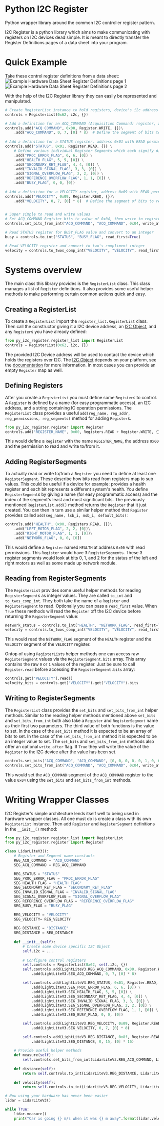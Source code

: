 # Python I2C Register
Python wrapper library around the common I2C controller register pattern. 

I2C Register is a python library which aims to make communicating with registers on I2C devices dead simple. It is meant 
to directly transfer the Register Definitions pages of a data sheet into your program. 

# Quick Example
Take these control register definitions from a data sheet:
![Example Hardware Data Sheet Register Definitions page 1](/docs/img/example-register-defs-p1.png)
![Example Hardware Data Sheet Register Definitions page 2](/docs/img/example-register-defs-p2.png)

With the help of the I2C Register library they can easily be represented and manipulated.
```python
# Create RegisterList instance to hold registers, device's i2c address is 0x62
controls = RegisterList(0x62, i2c, {})

# Add a definition for an ACQ_COMMAND (Acquisition Command) register, address 0x00 with WRITE permissions
controls.add("ACQ_COMMAND", 0x00, Register.WRITE, {})\
    .add("ACQ_COMMAND", 0, 7, [0] * 8)  # Define the segment of bits to read with LSB index of 0 and MSB index of 7
    
# Add a definition for a STATUS register, address 0x01 with READ permissions
controls.add("STATUS", 0x01, Register.READ, {}) \
    # Define various individual Register Segments which each signify different parts of the status
    .add("PROC_ERROR_FLAG", 6, 6, [0]) \
    .add("HEALTH_FLAG", 5, 5, [0]) \
    .add("SECONDARY_RET_FLAG", 4, 4, [0]) \
    .add("INVALID_SIGNAL_FLAG", 3, 3, [0]) \
    .add("SIGNAL_OVERFLOW_FLAG", 2, 2, [0]) \
    .add("REFERENCE_OVERFLOW_FLAG", 1, 1, [0]) \
    .add("BUSY_FLAG", 0, 0, [0])
    
# Add a definition for a VELOCITY register, address 0x09 with READ permissions
controls.add("VELOCITY", 0x09, Register.READ, {})\
    .add("VELOCITY", 0, 7, [0] * 8)  # Define the segment of bits to read for velocity value with LSB index of 0 and MSB index of 7

    
# Super simple to read and write values
# Set ACQ_COMMAND Register bits to value of 0x04, then write to register
controls.set_bits_from_int("ACQ_COMMAND", "ACQ_COMMAND", 0x04, write_after=True)  

# Read STATUS register for BUSY_FLAG value and convert to an integer
busy = controls.to_int("STATUS", "BUSY_FLAG", read_first=True)

# Read VELOCITY register and convert to two's compliment integer
velocity = controls.to_twos_comp_int("VELOCITY", "VELOCITY", read_first=True)
```

# Systems overview
The main class this library provides is the `RegisterList` class. This class manages a list of 
`Register` definitions. It also provides some useful helper methods to make performing certain common actions quick and 
easy.

## Creating a RegisterList
To create a `RegisterList` import the `register_list.RegisterList` class. Then call the constructor giving it a I2C device 
address, an [I2C Object](/docs/i2c-object.md), and any `Register`s you have already defined:
```python
from py_i2c_register.register_list import RegisterList
controls = RegisterList(0x62, i2c, {})
```
The provided I2C Device address will be used to contact the device which holds the registers over I2C. The [I2C Object](/docs/i2c-object.md) 
depends on your platform, see the [documentation](/docs/i2c-object.md) for more information. In most cases you can provide 
an empty `Register` map as well. 

## Defining Registers
After you create a `RegisterList` you must define some `Register`s to control. A `Register` is defined by a name (for 
easy programmatic access), an I2C address, and a string containing IO operation permissions. The `RegisterList` class 
provides a useful `add(reg_name, reg_addr, reg_permissions, reg_segments)` method for adding `Register`s. 
```python
from py_i2c_register.register import Register
controls.add("REGISTER_NAME", 0x00, Registers.READ + Register.WRITE, {})
```
This would define a `Register` with the name `REGISTER_NAME`, the address `0x00` and the permission to read and write to/from it.

## Adding RegisterSegments
To actually read or write to/from a `Register` you need to define at least one `RegisterSegment`. These describe how bits 
read from registers map to sub values. This could be useful if a device for example: provides a health register and each 
bit represents a different system's health. You define `RegisterSegment`s by giving a name (for easy programmatic access) 
and the index of the segment's least and most significant bits. The previously mentioned `RegisterList.add()` method 
returns the `Register` that it just created. You can then in turn use a similar helper method that `Register` provides 
called `add(seg_name, lsb_i, msb_i, default_bits)`:
```python
controls.add("HEALTH", 0x00, Registers.READ, {})\
    .add("LEFT_MOTOR_FLAG", 2, 2, [0])\
    .add("RIGHT_MOTOR_FLAG", 1, 1, [0])\
    .add("NETWORK_FLAG", 0, 0, [0])
```
This would define a `Register` named `HEALTH` at address `0x00` with read permissions. This `Register` would have 3 
`RegisterSegment`s. These 3 register segments would look at bits 0, 1, and 2 for the status of the left and right motors as 
well as some made up network module.

## Reading from RegisterSegments
The `RegisterList` provides some useful helper methods for reading `RegisterSegment`s as integer values. They are called 
`to_int` and `to_twos_comp_int`. They both take the name of a `Register` and `RegisterSegment` to read. Optionally you can 
pass a `read_first` value. When `True` these methods will read the `Register` off the I2C device before returning the 
`RegisterSegment` value:
```python
network_status = controls.to_int("HEALTH", "NETWORK_FLAG", read_first=True)
velocity = controls.to_twos_comp_int("VELOCITY", "VELOCITY", read_first=True)
```
This would read the `NETWORK_FLAG` segment of the `HEALTH` register and the `VELOCITY` segment of the `VELOCITY` register. 

Ontop of using `RegisterList`s helper methods one can access raw `RegisterSegment` values via the `RegisterSegment.bits` 
array. This array contains the raw `0` or `1` values of the register. Just be sure to call `Register.read` before accessing 
the `RegisterSegment.bits` array:
```python
controls.get("VELOCITY").read()
velocity_bits = controls.get("VELOCITY").get("VELOCITY").bits
```

## Writing to RegisterSegments
The `RegisterList` class provides the `set_bits` and `set_bits_from_int` helper methods. Similar to the reading helper 
methods mentioned above `set_bits` and `set_bits_from_int` both also take a `Register` and `RegisterSegment` name as 
their first two parameters. The third value of both functions is the value to set. In the case of the `set_bits` method 
it is expected to be an array of bits to set. In the case of the `set_bits_from_int` method it is expected to be an integer 
value to set. The `set_bits` and `set_bits_from_int` methods also offer an optional `write_after` flag. If `True` they will 
write the value of the `Register` to the I2C device after the value has been set. 
```python
controls.set_bits("ACQ_COMMAND", "ACQ_COMMAND", [0, 0, 0, 0, 0, 1, 0, 0], write_after=True)  
controls.set_bits_from_int("ACQ_COMMAND", "ACQ_COMMAND", 0x04, write_after=True)  
```
This would set the `ACQ_COMMAND` segment of the `ACQ_COMMAND` register to the value `0x04` using the `set_bits` and 
`set_bits_from_int` methods.

# Writing Wrapper Classes
I2C Register's simple architecture lends itself well to being used in hardware wrapper classes. All one must do is 
create a class with its own `RegisterList` instance. Then add `Register` and `RegisterSegment` definitions in the `__init__()` 
method:
```python
from py_i2c_register.register_list import RegisterList
from py_i2c_register.register import Register

class LidarLiteV3():
    # Register and Segment name constants
    REG_ACQ_COMMAND = "ACQ_COMMAND"
    SEG_ACQ_COMMAND = REG_ACQ_COMMAND

    REG_STATUS = "STATUS"
    SEG_PROC_ERROR_FLAG = "PROC_ERROR_FLAG"
    SEG_HEALTH_FLAG = "HEALTH_FLAG"
    SEG_SECONDARY_RET_FLAG = "SECONDARY_RET_FLAG"
    SEG_INVALID_SIGNAL_FLAG = "INVALID_SIGNAL_FLAG"
    SEG_SIGNAL_OVERFLOW_FLAG = "SIGNAL_OVERFLOW_FLAG"
    SEG_REFERENCE_OVERFLOW_FLAG = "REFERENCE_OVERFLOW_FLAG"
    SEG_BUSY_FLAG = "BUSY_FLAG"

    REG_VELOCITY = "VELOCITY"
    SEG_VELOCITY= REG_VELOCITY
    
    REG_DISTANCE = "DISTANCE"
    SEG_DISTANCE = REG_DISTANCE
    
    def __init__(self):
        # Create some device specific I2C Object
        self.i2c = ...
        
        # Configure control registers
        self.controls = RegisterList(0x62, self.i2c, {})
        self.controls.add(LightLiteV3.REG_ACQ_COMMAND, 0x00, Register.WRITE, {}) \
            .add(LightLiteV3.SEG_ACQ_COMMAND, 0, 7, [0] * 8)

        self.controls.add(LightLiteV3.REG_STATUS, 0x01, Register.READ, {}) \
            .add(LightLiteV3.SEG_PROC_ERROR_FLAG, 6, 6, [0]) \
            .add(LightLiteV3.SEG_HEALTH_FLAG, 5, 5, [0]) \
            .add(LightLiteV3.SEG_SECONDARY_RET_FLAG, 4, 4, [0]) \
            .add(LightLiteV3.SEG_INVALID_SIGNAL_FLAG, 3, 3, [0]) \
            .add(LightLiteV3.SEG_SIGNAL_OVERFLOW_FLAG, 2, 2, [0]) \
            .add(LightLiteV3.SEG_REFERENCE_OVERFLOW_FLAG, 1, 1, [0]) \
            .add(LightLiteV3.SEG_BUSY_FLAG, 0, 0, [0])

        self.controls.add(LightLiteV3.REG_VELOCITY, 0x09, Register.READ, {})\
            .add(LightLiteV3.SEG_VELOCITY, 0, 7, [0] * 8)

        self.controls.add(LightLiteV3.REG_DISTANCE, 0x8f, Register.READ, {})\
            .add(LightLiteV3.SEG_DISTANCE, 0, 15, [0] * 16)
            
    # Provide useful helper methods
    def measure(self):
        self.controls.set_bits_from_int(LidarLiteV3.REG_ACQ_COMMAND, LidarLiteV3.SEG_ACQ_COMMAND, 0x04, write_after=True)
         
    def distance(self):
        return self.controls.to_int(LidarLiteV3.REG_DISTANCE, LidarLiteV3.SEG_DISTANCE, read_first=True)
    
    def velocity(self):
        return self.controls.to_int(LidarLiteV3.REG_VELOCITY, LidarLiteV3.SEG_VELOCITY, read_first=True)

# Now using your hardware has never been easier
lidar = LidarLiteV3()

while True:
    lidar.measure()
    print("Car is going {} m/s when it was {} m away".format(lidar.velocity(), lidar.distance()))
```     

